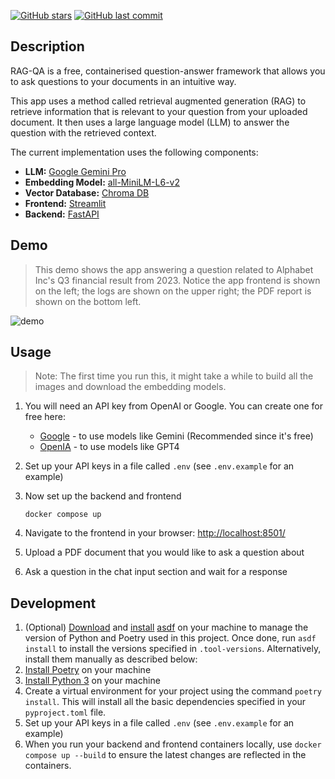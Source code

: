 [![GitHub stars](https://img.shields.io/github/stars/ruankie/rag-qa)](https://github.com/ruankie/rag-qa/stargazers)
[![GitHub last commit](https://img.shields.io/github/last-commit/ruankie/rag-qa)](https://github.com/ruankie/rag-qa/commits/main)

## Description

RAG-QA is a free, containerised question-answer framework that allows you to ask questions to your documents in an intuitive way.

This app uses a method called retrieval augmented generation (RAG) to retrieve information that is relevant to your question from your uploaded document. It then uses a large language model (LLM) to answer the question with the retrieved context.

The current implementation uses the following components:

- **LLM:** [Google Gemini Pro](https://ai.google.dev/)
- **Embedding Model:** [all-MiniLM-L6-v2](https://huggingface.co/sentence-transformers/all-MiniLM-L6-v2)
- **Vector Database:** [Chroma DB](https://www.trychroma.com/)
- **Frontend:** [Streamlit](https://streamlit.io/)
- **Backend:** [FastAPI](https://fastapi.tiangolo.com/)

## Demo

> This demo shows the app answering a question related to Alphabet Inc's Q3 financial result from 2023. Notice the app frontend is shown on the left; the logs are shown on the upper right; the PDF report is shown on the bottom left.

![demo](./assets/demo.gif)

## Usage

> Note: The first time you run this, it might take a while to build all the images and download the embedding models.

1. You will need an API key from OpenAI or Google. You can create one for free here:
    - [Google](https://ai.google.dev/) - to use models like Gemini (Recommended since it's free)
    - [OpenIA](https://platform.openai.com/account/api-keys) - to use models like GPT4
2. Set up your API keys in a file called `.env` (see `.env.example` for an example)

3. Now set up the backend and frontend

    ```shell
    docker compose up
    ```

4. Navigate to the frontend in your browser: [http://localhost:8501/](http://localhost:8501/)
5. Upload a PDF document that you would like to ask a question about
6. Ask a question in the chat input section and wait for a response

## Development

1. (Optional) [Download](https://asdf-vm.com/guide/getting-started.html#_2-download-asdf) and [install](https://asdf-vm.com/guide/getting-started.html#_3-install-asdf) [asdf](https://asdf-vm.com/) on your machine to manage the version of Python and Poetry used in this project. Once done, run `asdf install` to install the versions specified in `.tool-versions`. Alternatively, install them manually as described below:
2. [Install Poetry](https://python-poetry.org/docs/#installation) on your machine
3. [Install Python 3](https://www.python.org/downloads/) on your machine
4. Create a virtual environment for your project using the command `poetry install`. This will install all the basic dependencies specified in your `pyproject.toml` file.
5. Set up your API keys in a file called `.env` (see `.env.example` for an example)
6. When you run your backend and frontend containers locally, use `docker compose up --build` to ensure the latest changes are reflected in the containers.
